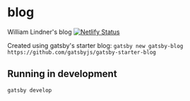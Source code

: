 # blog

William Lindner's blog
[![Netlify Status](https://api.netlify.com/api/v1/badges/5f3eb3a3-018c-4e9b-a802-8adde2c0a20d/deploy-status)](https://app.netlify.com/sites/modest-shockley-6df843/deploys)

Created using gatsby's starter blog:
`gatsby new gatsby-blog https://github.com/gatsbyjs/gatsby-starter-blog`

## Running in development

`gatsby develop`
